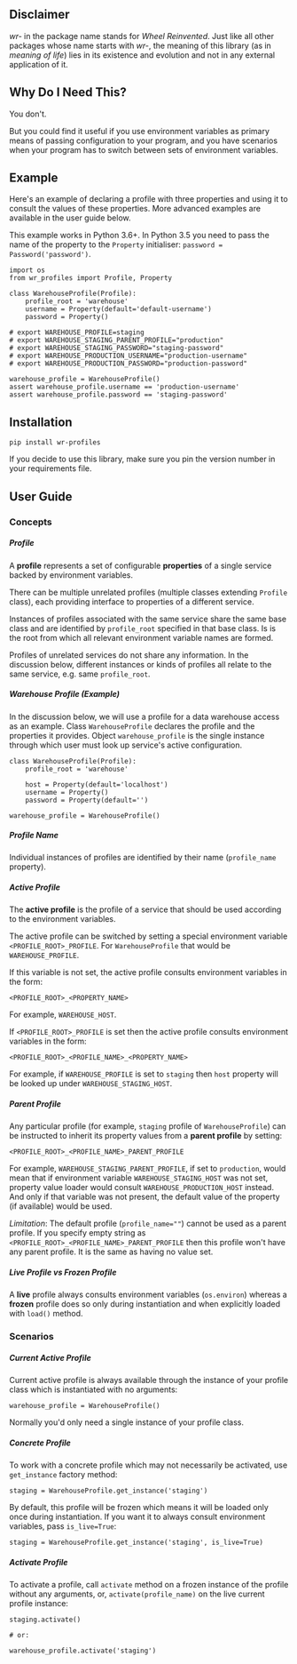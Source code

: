 ## Disclaimer

*wr-* in the package name stands for *Wheel Reinvented*. Just like all other packages whose name starts with
*wr-*, the meaning of this library (as in *meaning of life*) lies in its existence and evolution 
and not in any external application of it.

## Why Do I Need This?

You don't.

But you could find it useful if you use environment variables as primary means of passing 
configuration to your program, and you have scenarios when your program has to switch between sets of 
environment variables.

## Example

Here's an example of declaring a profile with three properties and using it to consult the values
of these properties. More advanced examples are available in the user guide below.

This example works in Python 3.6+. In Python 3.5 you need to pass the name of the property 
to the `Property` initialiser: `password = Password('password')`.


    import os
    from wr_profiles import Profile, Property
    
    class WarehouseProfile(Profile):
        profile_root = 'warehouse'
        username = Property(default='default-username')
        password = Property()
    
    # export WAREHOUSE_PROFILE=staging
    # export WAREHOUSE_STAGING_PARENT_PROFILE="production"
    # export WAREHOUSE_STAGING_PASSWORD="staging-password"
    # export WAREHOUSE_PRODUCTION_USERNAME="production-username"
    # export WAREHOUSE_PRODUCTION_PASSWORD="production-password"
    
    warehouse_profile = WarehouseProfile()
    assert warehouse_profile.username == 'production-username'
    assert warehouse_profile.password == 'staging-password'

## Installation

    pip install wr-profiles
    
If you decide to use this library, make sure you pin the version number in your requirements file.

## User Guide

### Concepts

##### Profile

A **profile** represents a set of configurable **properties** of a single service
backed by environment variables.

There can be multiple unrelated profiles (multiple classes extending `Profile` class),
each providing interface to properties of a different service.

Instances of profiles associated with the same service share the same base class and are identified by
`profile_root` specified in that base class. Is is the root from which all relevant 
environment variable names are formed.

Profiles of unrelated services do not share any information.
In the discussion below, different instances or kinds of profiles all relate to the same service,
e.g. same `profile_root`.

##### Warehouse Profile (Example)

In the discussion below, we will use a profile for a data warehouse access as an example.
Class `WarehouseProfile` declares the profile and the properties it provides.
Object `warehouse_profile` is the single instance through which user must look up service's
active configuration.

    class WarehouseProfile(Profile):
        profile_root = 'warehouse'
        
        host = Property(default='localhost')
        username = Property()
        password = Property(default='')
    
    warehouse_profile = WarehouseProfile()

##### Profile Name

Individual instances of profiles are identified by their name (`profile_name` property).

##### Active Profile

The **active profile** is the profile of a service that should be used 
according to the environment variables.

The active profile can be switched by setting a special environment variable
`<PROFILE_ROOT>_PROFILE`. For `WarehouseProfile` that would be `WAREHOUSE_PROFILE`.

If this variable is not set, the active profile consults environment variables in the
form:

    <PROFILE_ROOT>_<PROPERTY_NAME>

For example, `WAREHOUSE_HOST`.

If `<PROFILE_ROOT>_PROFILE` is set then the active profile consults environment variables in the form:

    <PROFILE_ROOT>_<PROFILE_NAME>_<PROPERTY_NAME>

For example, if `WAREHOUSE_PROFILE` is set to `staging` then `host` property will be looked up
under `WAREHOUSE_STAGING_HOST`.

##### Parent Profile

Any particular profile (for example, `staging` profile of `WarehouseProfile`) can be instructed
to inherit its property values from a **parent profile** by setting:

    <PROFILE_ROOT>_<PROFILE_NAME>_PARENT_PROFILE

For example, `WAREHOUSE_STAGING_PARENT_PROFILE`, if set to `production`, would mean that
if environment variable `WAREHOUSE_STAGING_HOST` was not set, property value loader would
consult `WAREHOUSE_PRODUCTION_HOST` instead. And only if that variable was not present,
the default value of the property (if available) would be used.

*Limitation*: The default profile (`profile_name=""`) cannot be used as a parent profile.
If you specify empty string as `<PROFILE_ROOT>_<PROFILE_NAME>_PARENT_PROFILE` then this
profile won't have any parent profile. It is the same as having no value set. 

##### Live Profile vs Frozen Profile

A **live** profile always consults environment variables (`os.environ`) whereas
a **frozen** profile does so only during instantiation and when explicitly loaded
with `load()` method.

### Scenarios

##### Current Active Profile

Current active profile is always available through the instance of your profile class which is
instantiated with no arguments:

    warehouse_profile = WarehouseProfile()

Normally you'd only need a single instance of your profile class.

##### Concrete Profile

To work with a concrete profile which may not necessarily be activated, use `get_instance`
factory method:

    staging = WarehouseProfile.get_instance('staging')

By default, this profile will be frozen which means it will be loaded only once during instantiation.
If you want it to always consult environment variables, pass `is_live=True`:

    staging = WarehouseProfile.get_instance('staging', is_live=True)

##### Activate Profile

To activate a profile, call `activate` method on a frozen instance of the profile without any arguments,
or, `activate(profile_name)` on the live current profile instance:

    staging.activate()
    
    # or:
    
    warehouse_profile.activate('staging')
